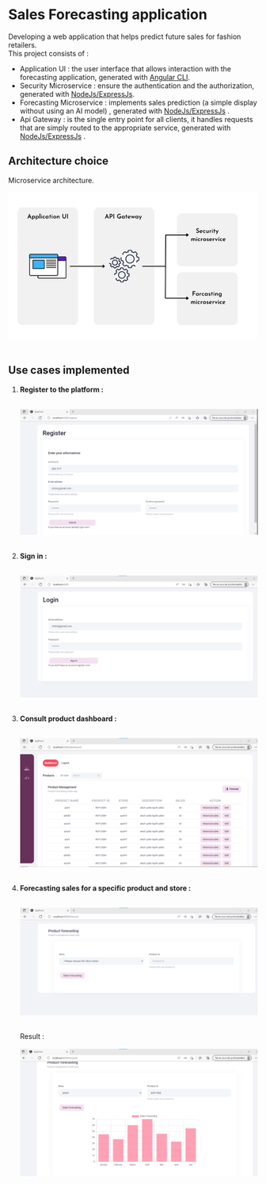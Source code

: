 # Sales Forecasting application
Developing a web application that helps predict future sales for fashion retailers.<br/>
This project consists of :


   * Application UI : the user interface that allows interaction with the forecasting application, generated with [Angular CLI](https://github.com/angular/angular-cli). <br/>
   * Security Microservice : ensure the authentication and the authorization, generated with [NodeJs/ExpressJs](https://nodejs.org/en/). <br/>
   * Forecasting Microservice : implements sales prediction (a simple display without using an AI model) , generated with [NodeJs/ExpressJs](https://nodejs.org/en/) . <br/>
   * Api Gateway : is the single entry point for all clients, it handles requests that are simply routed to the appropriate service, generated with [NodeJs/ExpressJs](https://nodejs.org/en/) . <br/>


## Architecture choice
Microservice architecture.
<br/><br/>
![alt text](images/architecture.jpg)<br/><br/>


## Use cases implemented 
 <ol>
 <li><b>Register to the platform  : </b> <br/><br/>

 ![alt text](images/register.png)<br/><br/>

 </li>
 <li><b>Sign in : </b><br/><br/>

![alt text](images/login.png)<br/><br/>
  </li>
 <li><b>Consult product dashboard : </b><br/><br/>

![alt text](images/dashboard.png)<br/><br/>
  </li>
 <li><b>Forecasting sales for a specific product and store : </b><br/><br/>

![alt text](images/forecast.png)<br/><br/>

Result :<br/><br/>
![alt text](images/sales%20forecasting.png)<br/><br/>
  </li>
  </ol>
